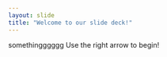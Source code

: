 ```yaml
---
layout: slide
title: "Welcome to our slide deck!"
---
```

somethingggggg
Use the right arrow to begin!
